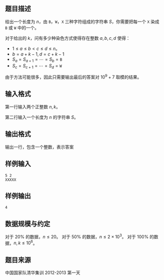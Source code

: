 ## 题目描述

给出一个长度为 $n$，由 $\texttt{B}$，$\texttt{W}$，$\texttt{X}$ 三种字符组成的字符串 $S$，你需要把每一个 $\texttt{X}$ 染成 $\texttt{B}$ 或 $\texttt{W}$ 中的一个。

对于给出的 $k$，问有多少种染色方式使得存在整数 $a,b,c,d$ 使得：

* $1\le a\le b<c\le d\le n$。
* $b=a+k-1,d=c+k-1$
* $S_a=S_{a+1}=\cdots=S_{b}=\texttt{B}$
* $S_c=S_{c+1}=\cdots=S_{d}=\texttt{W}$

由于方法可能很多，因此只需要输出最后的答案对 $10^9+7$ 取模的结果。

## 输入格式

第一行输入两个正整数 $n,k$。

第二行输入一个长度为 $n$ 的字符串 $S$。

## 输出格式

输出一行，包含一个整数，表示答案

## 样例输入

```plain
5 2
XXXXX
```

## 样例输出

```plain
4
```

## 数据规模与约定

对于 $20\%$ 的数据，$n\leq 20$。
对于 $50\%$ 的数据，$n\leq 2\times10^3$。
对于 $100\%$ 的数据，$n,k\leq 10^6$。

## 题目来源

中国国家队清华集训 2012-2013 第一天
